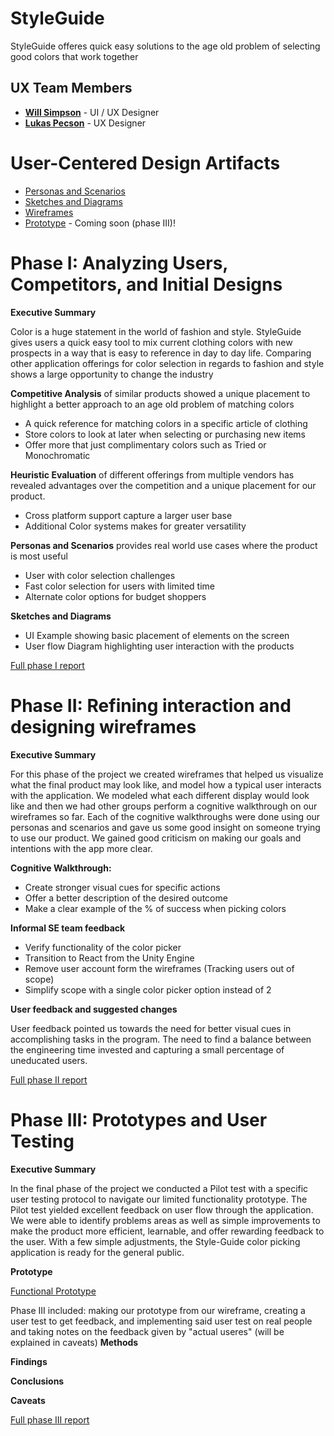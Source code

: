 # StyleGuide

StyleGuide offeres quick easy solutions to the age old problem of selecting good colors that work together

## UX Team Members

* **[Will Simpson](https://usabilityengineering.github.io/ux-portfolio-wjsimpson-chico/)** - UI / UX Designer
* **[Lukas Pecson](https://usabilityengineering.github.io/ux-portfolio-Lpecson/)** - UX Designer

# User-Centered Design Artifacts

* [Personas and Scenarios](personas/)
* [Sketches and Diagrams](sketches/)
* [Wireframes](wireframe/)
* [Prototype](#) - Coming soon (phase III)!

# Phase I: Analyzing Users, Competitors, and Initial Designs

**Executive Summary**

Color is a huge statement in the world of fashion and style. StyleGuide gives users a quick easy tool to mix current clothing colors with new prospects in a way that is easy to reference in day to day life. Comparing other application offerings for color selection in regards to fashion and style shows a large opportunity to change the industry

**Competitive Analysis** of similar products showed a unique placement to highlight a better approach to an age old problem of matching colors
- A quick reference for matching colors in a specific article of clothing 
- Store colors to look at later when selecting or purchasing new items
- Offer more that just complimentary colors such as Tried or Monochromatic

**Heuristic Evaluation** of different offerings from multiple vendors has revealed advantages over the competition and a unique placement for our product.
- Cross platform support capture a larger user base
- Additional Color systems makes for greater versatility

**Personas and Scenarios** provides real world use cases where the product is most useful
- User with color selection challenges
- Fast color selection for users with limited time
- Alternate color options for budget shoppers

**Sketches and Diagrams**
- UI Example showing basic placement of elements on the screen
- User flow Diagram highlighting user interaction with the products


[Full phase I report](phaseI/)

# Phase II: Refining interaction and designing wireframes

**Executive Summary**

For this phase of the project we created wireframes that helped us visualize what the final product may look like, and model how a typical user interacts with the application. We modeled what each different display would look like and then we had other groups perform a cognitive walkthrough on our wireframes so far. Each of the cognitive walkthroughs were done using our personas and scenarios and gave us some good insight on someone trying to use our product. We gained good criticism on making our goals and intentions with the app more clear.

**Cognitive Walkthrough:**

* Create stronger visual cues for specific actions
* Offer a better description of the desired outcome
* Make a clear example of the % of success when picking colors

**Informal SE team feedback**

* Verify functionality of the color picker
* Transition to React from the Unity Engine
* Remove user account form the wireframes (Tracking users out of scope)
* Simplify scope with a single color picker option instead of 2

**User feedback and suggested changes**

User feedback pointed us towards the need for better visual cues in accomplishing tasks in the program. The need to find a balance between the engineering time invested and capturing a small percentage of uneducated users.

[Full phase II report](phaseII/)

# Phase III: Prototypes and User Testing


**Executive Summary**

In the final phase of the project we conducted a Pilot test with a specific user testing protocol to navigate our limited functionality prototype. The Pilot test yielded excellent feedback on user flow through the application. We were able to identify problems areas as well as simple improvements to make the product more efficient, learnable, and offer rewarding feedback to the user. With a few simple adjustments, the Style-Guide color picking application is ready for the general public.

**Prototype**

[Functional Prototype](https://xd.adobe.com/view/fdb1d7fd-1ada-49b0-bfba-e091959253f8-a8e2/)


Phase III included: making our prototype from our wireframe, creating a user test to get feedback, and implementing said user test on real people and taking notes on the feedback given by "actual useres" (will be explained in caveats)
**Methods**

**Findings**

**Conclusions**

**Caveats**

[Full phase III report](phaseIII/)

